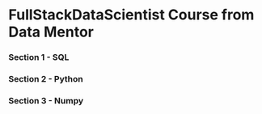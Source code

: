 # FullStackDataScientist Course from Data Mentor


### Section 1 - SQL
### Section 2 - Python
### Section 3 - Numpy
